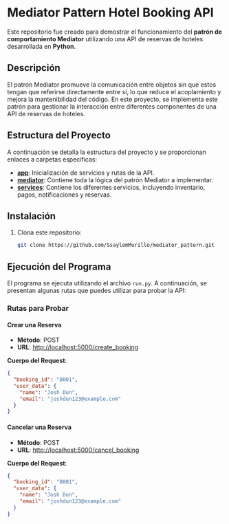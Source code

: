 # Mediator Pattern Hotel Booking API

Este repositorio fue creado para demostrar el funcionamiento del **patrón de comportamiento Mediator** utilizando una API de reservas de hoteles desarrollada en **Python**.

## Descripción

El patrón Mediator promueve la comunicación entre objetos sin que estos tengan que referirse directamente entre sí, lo que reduce el acoplamiento y mejora la mantenibilidad del código. En este proyecto, se implementa este patrón para gestionar la interacción entre diferentes componentes de una API de reservas de hoteles.

## Estructura del Proyecto

A continuación se detalla la estructura del proyecto y se proporcionan enlaces a carpetas específicas:

- **[app](https://github.com/SsaylemMurillo/mediator_pattern/tree/main/hotel_booking_api/app)**: Inicialización de servicios y rutas de la API.
- **[mediator](https://github.com/SsaylemMurillo/mediator_pattern/tree/main/hotel_booking_api/mediator)**: Contiene toda la lógica del patrón Mediator a implementar.
- **[services](https://github.com/SsaylemMurillo/mediator_pattern/tree/main/hotel_booking_api/services)**: Contiene los diferentes servicios, incluyendo inventario, pagos, notificaciones y reservas.

## Instalación

1. Clona este repositorio:
   ```bash
   git clone https://github.com/SsaylemMurillo/mediator_pattern.git

## Ejecución del Programa

El programa se ejecuta utilizando el archivo `run.py`. A continuación, se presentan algunas rutas que puedes utilizar para probar la API:

### Rutas para Probar

#### Crear una Reserva

- **Método**: POST  
- **URL**: [http://localhost:5000/create_booking](http://localhost:5000/create_booking)

**Cuerpo del Request**:
```json
{
  "booking_id": "B001",
  "user_data": {
    "name": "Josh Dun",
    "email": "joshdun123@example.com"
  }
}
```

#### Cancelar una Reserva

- **Método**: POST  
- **URL**: [http://localhost:5000/cancel_booking](http://localhost:5000/cancel_booking)

**Cuerpo del Request**:
```json
{
  "booking_id": "B001",
  "user_data": {
    "name": "Josh Dun",
    "email": "joshdun123@example.com"
  }
}
```

